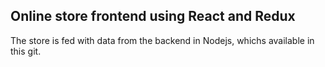 ## Online store frontend using React and Redux

The store is fed with data from the backend in Nodejs, whichs available in this git. 
